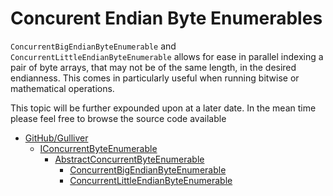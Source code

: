 # Concurent Endian Byte Enumerables

`ConcurrentBigEndianByteEnumerable` and `ConcurrentLittleEndianByteEnumerable` allows for ease in parallel indexing a pair of byte arrays, that may not be of the same length, in the desired endianness. This comes in particularly useful when running bitwise or mathematical operations.

This topic will be further expounded upon at a later date. In the mean time please feel free to browse the source code available 
  - [GitHub/Gulliver](https://github.com/sandialabs/gulliver)
    - [IConcurrentByteEnumerable](https://github.com/sandialabs/Gulliver/blob/master/src/Gulliver/Enumerables/IConcurrentByteEnumerable.cs)  
      - [AbstractConcurrentByteEnumerable](https://github.com/sandialabs/Gulliver/blob/master/src/Gulliver/Enumerables/AbstractConcurrentByteEnumerable.cs)
        - [ConcurrentBigEndianByteEnumerable](https://github.com/sandialabs/Gulliver/blob/master/src/Gulliver/Enumerables/ConcurrentBigEndianByteEnumerable.cs)
        - [ConcurrentLittleEndianByteEnumerable](https://github.com/sandialabs/Gulliver/blob/master/src/Gulliver/Enumerables/ConcurrentLittleEndianByteEnumerable.cs)